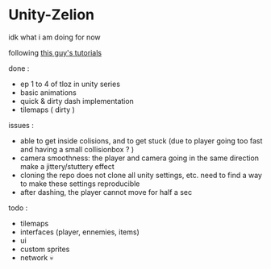 # Unity-Zelion
idk what i am doing for now

following [this guy's tutorials](https://www.youtube.com/@MisterTaftCreates/playlists)

done : 
- ep 1 to 4 of tloz in unity series
- basic animations
- quick & dirty dash implementation
- tilemaps ( dirty )

issues : 
- able to get inside colisions, and to get stuck (due to player going too fast and having a small collisionbox ? )
- camera smoothness: the player and camera going in the same direction make a jittery/stuttery effect
- cloning the repo does not clone all unity settings, etc. need to find a way to make these settings reproducible
- after dashing, the player cannot move for half a sec

todo : 
- tilemaps 
- interfaces (player, ennemies, items)
- ui 
- custom sprites
- network :skull:
